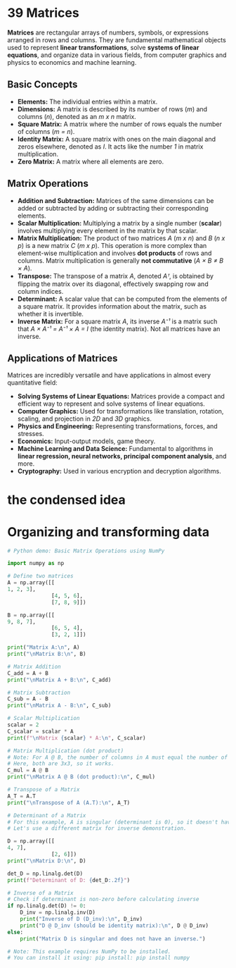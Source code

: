 # 39 Matrices

**Matrices** are rectangular arrays of numbers, symbols, or expressions arranged in rows and columns. They are fundamental mathematical objects used to represent **linear transformations**, solve **systems of linear equations**, and organize data in various fields, from computer graphics and physics to economics and machine learning.

## Basic Concepts

*   **Elements:** The individual entries within a matrix.
*   **Dimensions:** A matrix is described by its number of rows (*m*) and columns (*n*), denoted as an *m x n* matrix.
*   **Square Matrix:** A matrix where the number of rows equals the number of columns (*m = n*).
*   **Identity Matrix:** A square matrix with ones on the main diagonal and zeros elsewhere, denoted as *I*. It acts like the number *1* in matrix multiplication.
*   **Zero Matrix:** A matrix where all elements are zero.

## Matrix Operations

*   **Addition and Subtraction:** Matrices of the same dimensions can be added or subtracted by adding or subtracting their corresponding elements.
*   **Scalar Multiplication:** Multiplying a matrix by a single number (**scalar**) involves multiplying every element in the matrix by that scalar.
*   **Matrix Multiplication:** The product of two matrices *A* (*m x n*) and *B* (*n x p*) is a new matrix *C* (*m x p*). This operation is more complex than element-wise multiplication and involves **dot products** of rows and columns. Matrix multiplication is generally **not commutative** (*A × B ≠ B × A*).
*   **Transpose:** The transpose of a matrix *A*, denoted *Aᵀ*, is obtained by flipping the matrix over its diagonal, effectively swapping row and column indices.
*   **Determinant:** A scalar value that can be computed from the elements of a square matrix. It provides information about the matrix, such as whether it is invertible.
*   **Inverse Matrix:** For a square matrix *A*, its inverse *A⁻¹* is a matrix such that *A × A⁻¹ = A⁻¹ × A = I* (the identity matrix). Not all matrices have an inverse.

## Applications of Matrices

Matrices are incredibly versatile and have applications in almost every quantitative field:

*   **Solving Systems of Linear Equations:** Matrices provide a compact and efficient way to represent and solve systems of linear equations.
*   **Computer Graphics:** Used for transformations like translation, rotation, scaling, and projection in *2D* and *3D* graphics.
*   **Physics and Engineering:** Representing transformations, forces, and stresses.
*   **Economics:** Input-output models, game theory.
*   **Machine Learning and Data Science:** Fundamental to algorithms in **linear regression, neural networks, principal component analysis**, and more.
*   **Cryptography:** Used in various encryption and decryption algorithms.

# the condensed idea

# Organizing and transforming data

```python
# Python demo: Basic Matrix Operations using NumPy

import numpy as np

# Define two matrices
A = np.array([[
1, 2, 3],
              [4, 5, 6],
              [7, 8, 9]])

B = np.array([[
9, 8, 7],
              [6, 5, 4],
              [3, 2, 1]])

print("Matrix A:\n", A)
print("\nMatrix B:\n", B)

# Matrix Addition
C_add = A + B
print("\nMatrix A + B:\n", C_add)

# Matrix Subtraction
C_sub = A - B
print("\nMatrix A - B:\n", C_sub)

# Scalar Multiplication
scalar = 2
C_scalar = scalar * A
print(f"\nMatrix {scalar} * A:\n", C_scalar)

# Matrix Multiplication (dot product)
# Note: For A @ B, the number of columns in A must equal the number of rows in B.
# Here, both are 3x3, so it works.
C_mul = A @ B
print("\nMatrix A @ B (dot product):\n", C_mul)

# Transpose of a Matrix
A_T = A.T
print("\nTranspose of A (A.T):\n", A_T)

# Determinant of a Matrix
# For this example, A is singular (determinant is 0), so it doesn't have an inverse.
# Let's use a different matrix for inverse demonstration.

D = np.array([[
4, 7],
              [2, 6]])
print("\nMatrix D:\n", D)

det_D = np.linalg.det(D)
print(f"Determinant of D: {det_D:.2f}")

# Inverse of a Matrix
# Check if determinant is non-zero before calculating inverse
if np.linalg.det(D) != 0:
    D_inv = np.linalg.inv(D)
    print("Inverse of D (D_inv):\n", D_inv)
    print("D @ D_inv (should be identity matrix):\n", D @ D_inv)
else:
    print("Matrix D is singular and does not have an inverse.")

# Note: This example requires NumPy to be installed.
# You can install it using: pip install: pip install numpy
```